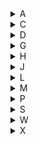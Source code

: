 <details>
<summary>A</summary>
安居,https://pcrock88.github.io/zb/lxj/A/安居.m3u
澳门人家,https://pcrock88.github.io/zb/lxj/A/澳门人家.m3u
</details>
<details>
<summary>C</summary>
曾少年,https://pcrock88.github.io/zb/lxj/C/曾少年.m3u
</details>
<details>
<summary>D</summary>
大侠霍元甲,https://pcrock88.github.io/zb/lxj/D/大侠霍元甲.m3u
</details>
<details>
<summary>G</summary>
功夫婆媳,https://pcrock88.github.io/zb/lxj/G/功夫婆媳.m3u
</details>
<details>
<summary>H</summary>
[黑白禁区](https://pcrock88.github.io/zb/lxj/H/黑白禁区.m3u)
[火红年华](https://pcrock88.github.io/zb/lxj/H/火红年华.m3u)
[火蓝刀锋](https://pcrock88.github.io/zb/lxj/H/火蓝刀锋.m3u)
</details>
<details>
<summary>J</summary>
[绝代双骄](https://pcrock88.github.io/zb/lxj/J/绝代双骄.m3u)
[绝密押运](https://pcrock88.github.io/zb/lxj/J/绝密押运.m3u)
[金粉世家](https://pcrock88.github.io/zb/lxj/J/金粉世家.m3u)
</details>
<details>
<summary>L</summary>
[亮剑](https://pcrock88.github.io/zb/lxj/L/亮剑.m3u)
[琅琊榜](https://pcrock88.github.io/zb/lxj/L/琅琊榜.m3u)
[鹿鼎记](https://pcrock88.github.io/zb/lxj/L/鹿鼎记.m3u)
[流金岁月](https://pcrock88.github.io/zb/lxj/L/流金岁月.m3u)
[裸婚时代](https://pcrock88.github.io/zb/lxj/L/裸婚时代.m3u)
</details>
<details>
<summary>M</summary>
[湄公河大案](https://pcrock88.github.io/zb/lxj/M/湄公河大案.m3u)
</details>
<details>
<summary>P</summary>
[破冰行动](https://pcrock88.github.io/zb/lxj/P/破冰行动.m3u)
</details>
<details>
<summary>S</summary>
[三国演义](https://pcrock88.github.io/zb/lxj/S/三国演义.m3u)
[水浒传](https://pcrock88.github.io/zb/lxj/S/水浒传.m3u)
</details>
<details>
<summary>W</summary>
[温州一家人](https://pcrock88.github.io/zb/lxj/W/温州一家人.m3u)
[温州两家人](https://pcrock88.github.io/zb/lxj/W/温州两家人.m3u)
[温州三家人](https://pcrock88.github.io/zb/lxj/W/温州三家人.m3u)
</details>
<details>
<summary>X</summary>
[雪中悍刀行](https://pcrock88.github.io/zb/lxj/X/雪中悍刀行.m3u)
[西游记](https://pcrock88.github.io/zb/lxj/X/西游记-1986.m3u)
[西游记续](https://pcrock88.github.io/zb/lxj/X/西游记续.m3u)
</details>

